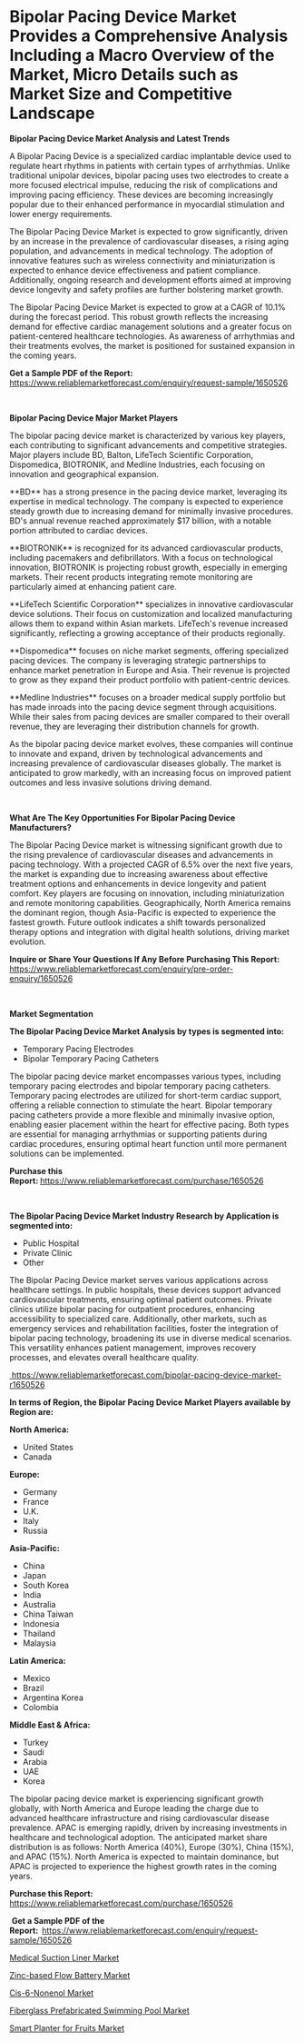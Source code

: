 <p><h1>Bipolar Pacing Device Market Provides a Comprehensive Analysis Including a Macro Overview of the Market, Micro Details such as Market Size and Competitive Landscape</h1></p><p><strong>Bipolar Pacing Device Market Analysis and Latest Trends</strong></p>
<p><p>A Bipolar Pacing Device is a specialized cardiac implantable device used to regulate heart rhythms in patients with certain types of arrhythmias. Unlike traditional unipolar devices, bipolar pacing uses two electrodes to create a more focused electrical impulse, reducing the risk of complications and improving pacing efficiency. These devices are becoming increasingly popular due to their enhanced performance in myocardial stimulation and lower energy requirements.</p><p>The Bipolar Pacing Device Market is expected to grow significantly, driven by an increase in the prevalence of cardiovascular diseases, a rising aging population, and advancements in medical technology. The adoption of innovative features such as wireless connectivity and miniaturization is expected to enhance device effectiveness and patient compliance. Additionally, ongoing research and development efforts aimed at improving device longevity and safety profiles are further bolstering market growth.</p><p>The Bipolar Pacing Device Market is expected to grow at a CAGR of 10.1% during the forecast period. This robust growth reflects the increasing demand for effective cardiac management solutions and a greater focus on patient-centered healthcare technologies. As awareness of arrhythmias and their treatments evolves, the market is positioned for sustained expansion in the coming years.</p></p>
<p><strong>Get a Sample PDF of the Report:&nbsp;</strong> <a href="https://www.reliablemarketforecast.com/enquiry/request-sample/1650526?utm_campaign=1082&utm_medium=2&utm_source=Github&utm_content=ia&utm_term=08122024&utm_id=bipolar-pacing-device">https://www.reliablemarketforecast.com/enquiry/request-sample/1650526</a></p>
<p>&nbsp;</p>
<p><strong>Bipolar Pacing Device Major Market Players</strong></p>
<p><p>The bipolar pacing device market is characterized by various key players, each contributing to significant advancements and competitive strategies. Major players include BD, Balton, LifeTech Scientific Corporation, Dispomedica, BIOTRONIK, and Medline Industries, each focusing on innovation and geographical expansion.</p><p>**BD** has a strong presence in the pacing device market, leveraging its expertise in medical technology. The company is expected to experience steady growth due to increasing demand for minimally invasive procedures. BD's annual revenue reached approximately $17 billion, with a notable portion attributed to cardiac devices.</p><p>**BIOTRONIK** is recognized for its advanced cardiovascular products, including pacemakers and defibrillators. With a focus on technological innovation, BIOTRONIK is projecting robust growth, especially in emerging markets. Their recent products integrating remote monitoring are particularly aimed at enhancing patient care.</p><p>**LifeTech Scientific Corporation** specializes in innovative cardiovascular device solutions. Their focus on customization and localized manufacturing allows them to expand within Asian markets. LifeTech's revenue increased significantly, reflecting a growing acceptance of their products regionally.</p><p>**Dispomedica** focuses on niche market segments, offering specialized pacing devices. The company is leveraging strategic partnerships to enhance market penetration in Europe and Asia. Their revenue is projected to grow as they expand their product portfolio with patient-centric devices.</p><p>**Medline Industries** focuses on a broader medical supply portfolio but has made inroads into the pacing device segment through acquisitions. While their sales from pacing devices are smaller compared to their overall revenue, they are leveraging their distribution channels for growth.</p><p>As the bipolar pacing device market evolves, these companies will continue to innovate and expand, driven by technological advancements and increasing prevalence of cardiovascular diseases globally. The market is anticipated to grow markedly, with an increasing focus on improved patient outcomes and less invasive solutions driving demand.</p></p>
<p>&nbsp;</p>
<p><strong>What Are The Key Opportunities For Bipolar Pacing Device Manufacturers?</strong></p>
<p><p>The Bipolar Pacing Device market is witnessing significant growth due to the rising prevalence of cardiovascular diseases and advancements in pacing technology. With a projected CAGR of 6.5% over the next five years, the market is expanding due to increasing awareness about effective treatment options and enhancements in device longevity and patient comfort. Key players are focusing on innovation, including miniaturization and remote monitoring capabilities. Geographically, North America remains the dominant region, though Asia-Pacific is expected to experience the fastest growth. Future outlook indicates a shift towards personalized therapy options and integration with digital health solutions, driving market evolution.</p></p>
<p><strong>Inquire or Share Your Questions If Any Before Purchasing This Report:</strong> <a href="https://www.reliablemarketforecast.com/enquiry/pre-order-enquiry/1650526?utm_campaign=1082&utm_medium=2&utm_source=Github&utm_content=ia&utm_term=08122024&utm_id=bipolar-pacing-device">https://www.reliablemarketforecast.com/enquiry/pre-order-enquiry/1650526</a></p>
<p>&nbsp;</p>
<p><strong>Market Segmentation</strong></p>
<p><strong>The Bipolar Pacing Device Market Analysis by types is segmented into:</strong></p>
<p><ul><li>Temporary Pacing Electrodes</li><li>Bipolar Temporary Pacing Catheters</li></ul></p>
<p><p>The bipolar pacing device market encompasses various types, including temporary pacing electrodes and bipolar temporary pacing catheters. Temporary pacing electrodes are utilized for short-term cardiac support, offering a reliable connection to stimulate the heart. Bipolar temporary pacing catheters provide a more flexible and minimally invasive option, enabling easier placement within the heart for effective pacing. Both types are essential for managing arrhythmias or supporting patients during cardiac procedures, ensuring optimal heart function until more permanent solutions can be implemented.</p></p>
<p><strong>Purchase this Report:&nbsp;</strong><a href="https://www.reliablemarketforecast.com/purchase/1650526?utm_campaign=1082&utm_medium=2&utm_source=Github&utm_content=ia&utm_term=08122024&utm_id=bipolar-pacing-device">https://www.reliablemarketforecast.com/purchase/1650526</a></p>
<p>&nbsp;</p>
<p><strong>The Bipolar Pacing Device Market Industry Research by Application is segmented into:</strong></p>
<p><ul><li>Public Hospital</li><li>Private Clinic</li><li>Other</li></ul></p>
<p><p>The Bipolar Pacing Device market serves various applications across healthcare settings. In public hospitals, these devices support advanced cardiovascular treatments, ensuring optimal patient outcomes. Private clinics utilize bipolar pacing for outpatient procedures, enhancing accessibility to specialized care. Additionally, other markets, such as emergency services and rehabilitation facilities, foster the integration of bipolar pacing technology, broadening its use in diverse medical scenarios. This versatility enhances patient management, improves recovery processes, and elevates overall healthcare quality.</p></p>
<p><a href="https://www.reliablemarketforecast.com/bipolar-pacing-device-market-r1650526?utm_campaign=1082&utm_medium=2&utm_source=Github&utm_content=ia&utm_term=08122024&utm_id=bipolar-pacing-device">&nbsp;https://www.reliablemarketforecast.com/bipolar-pacing-device-market-r1650526</a></p>
<p><strong>In terms of Region, the Bipolar Pacing Device Market Players available by Region are:</strong></p>
<p>
    <p> <strong> North America: </strong>
        <ul>
            <li>United States</li>
            <li>Canada</li>
        </ul>
        </p> 
    <p> <strong> Europe: </strong>
        <ul>
            <li>Germany</li>
            <li>France</li>
            <li>U.K.</li>
            <li>Italy</li>
            <li>Russia</li>
        </ul>
        </p> 
    <p> <strong> Asia-Pacific: </strong>
        <ul>
            <li>China</li>
            <li>Japan</li>
            <li>South Korea</li>
            <li>India</li>
            <li>Australia</li>
            <li>China Taiwan</li>
            <li>Indonesia</li>
            <li>Thailand</li>
            <li>Malaysia</li>
        </ul>
        </p> 
    <p> <strong> Latin America: </strong>
        <ul>
            <li>Mexico</li>
            <li>Brazil</li>
            <li>Argentina Korea</li>
            <li>Colombia</li>
        </ul>
        </p> 
    <p> <strong> Middle East & Africa: </strong>
        <ul>
            <li>Turkey</li>
            <li>Saudi</li>
            <li>Arabia</li>
            <li>UAE</li>
            <li>Korea</li>
        </ul>
    </p>
    </p>
<p><p>The bipolar pacing device market is experiencing significant growth globally, with North America and Europe leading the charge due to advanced healthcare infrastructure and rising cardiovascular disease prevalence. APAC is emerging rapidly, driven by increasing investments in healthcare and technological adoption. The anticipated market share distribution is as follows: North America (40%), Europe (30%), China (15%), and APAC (15%). North America is expected to maintain dominance, but APAC is projected to experience the highest growth rates in the coming years.</p></p>
<p><strong>Purchase this Report: </strong><a href="https://www.reliablemarketforecast.com/purchase/1650526?utm_campaign=1082&utm_medium=2&utm_source=Github&utm_content=ia&utm_term=08122024&utm_id=bipolar-pacing-device">https://www.reliablemarketforecast.com/purchase/1650526</a></p>
<p>&nbsp;<strong>Get a Sample PDF of the Report:&nbsp;&nbsp;</strong><a href="https://www.reliablemarketforecast.com/enquiry/request-sample/1650526?utm_campaign=1082&utm_medium=2&utm_source=Github&utm_content=ia&utm_term=08122024&utm_id=bipolar-pacing-device">https://www.reliablemarketforecast.com/enquiry/request-sample/1650526</a></p>
<p><strong></strong></p>
<p><p><a href="https://www.linkedin.com/pulse/t-insight-dial-ziosf?utm_campaign=1082&utm_medium=2&utm_source=Github&utm_content=ia&utm_term=08122024&utm_id=bipolar-pacing-device">Medical Suction Liner Market</a></p><p><a href="https://issuu.com/reportprime-2/docs/zinc-based-flow-battery-market-size-2030.pptx?utm_campaign=1082&utm_medium=2&utm_source=Github&utm_content=ia&utm_term=08122024&utm_id=bipolar-pacing-device">Zinc-based Flow Battery Market</a></p><p><a href="https://github.com/NorbertYates/Market-Research-Report-List-7/blob/main/cis-6-nonenol-market.md?utm_campaign=1082&utm_medium=2&utm_source=Github&utm_content=ia&utm_term=08122024&utm_id=bipolar-pacing-device">Cis-6-Nonenol Market</a></p><p><a href="https://www.linkedin.com/pulse/fiberglass-prefabricated-swimming-pool-market-research-report-ydupf?utm_campaign=1082&utm_medium=2&utm_source=Github&utm_content=ia&utm_term=08122024&utm_id=bipolar-pacing-device">Fiberglass Prefabricated Swimming Pool Market</a></p><p><a href="https://issuu.com/reportprime-2/docs/smart-planter-for-fruits-market-size-2030.pptx?utm_campaign=1082&utm_medium=2&utm_source=Github&utm_content=ia&utm_term=08122024&utm_id=bipolar-pacing-device">Smart Planter for Fruits Market</a></p></p>